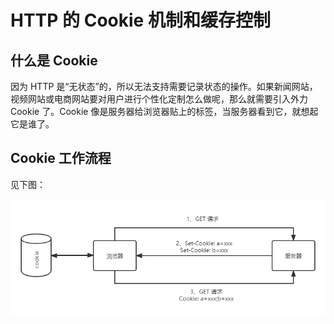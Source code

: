 # HTTP 的 Cookie 机制和缓存控制

## 什么是 Cookie

因为 HTTP 是“无状态”的，所以无法支持需要记录状态的操作。如果新闻网站，视频网站或电商网站要对用户进行个性化定制怎么做呢，那么就需要引入外力 Cookie 了。Cookie 像是服务器给浏览器贴上的标签，当服务器看到它，就想起它是谁了。

## Cookie 工作流程

见下图：

![预览图](../../assets/browser/browser_8.png)